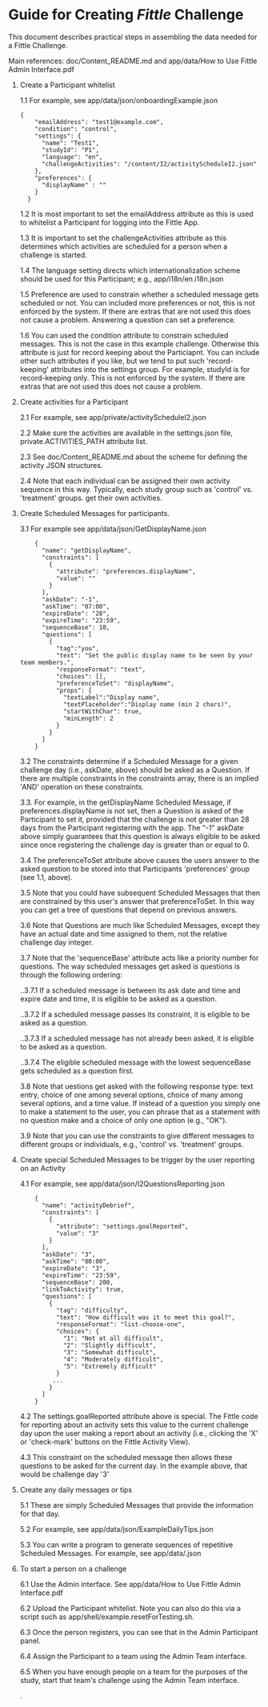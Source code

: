 # Guide for Creating _Fittle_ Challenge

This document describes practical steps in assembling the data needed for a Fittle Challenge.

Main references: doc/Content_README.md and app/data/How to Use Fittle Admin Interface.pdf

1. Create a Participant whitelist

    1.1 For example, see app/data/json/onboardingExample.json

    ```
    {
        "emailAddress": "test1@example.com",
        "condition": "control",
        "settings": {
          "name": "Test1",
          "studyId": "P1",
          "language": "en",
          "challengeActivities": "/content/I2/activityScheduleI2.json"
        },
        "preferences": {
          "displayName" : ""
        }
      }
    ```

    1.2 It is most important to set the emailAddress attribute as this is used to whitelist a Participant for logging into the Fittle App.

    1.3 It is important to set the challengeActivities attribute as this determines which activities are scheduled for a person when a challenge is started.

    1.4 The language setting directs which internationalization scheme should be used for this Participant; e.g., app/i18n/en.i18n.json

    1.5 Preference are used to constrain whether a scheduled message gets scheduled or not. You can included more preferences or not, this is not enforced by the system. If there are extras that
    are not used this does not cause a problem. Answering a question can set a preference.

    1.6 You can used the condition attribute to constrain scheduled messages. This is not the case in this example challenge. Otherwise this attribute is just for record keeping about the
    Particiapnt. You can include other such attributes if you like, but we tend to put such 'record-keeping' attributes into the settings group. For example, studyId is for record-keeping only. This is not enforced by the system. If there are extras that
    are not used this does not cause a problem.

2. Create activities for a Participant

    2.1 For example, see app/private/activityScheduleI2.json

    2.2 Make sure the activities are available in the settings.json file, private.ACTIVITIES_PATH attribute list.

    2.3 See doc/Content_README.md about the scheme for defining the activity JSON structures.

    2.4 Note that each individual can be assigned their own activity sequence in this way. Typically, each study group such as 'control' vs. 'treatment' groups.
    get their own activities.

3. Create Scheduled Messages for participants.

    3.1 For example see app/data/json/GetDisplayName.json

    ```
        {
          "name": "getDisplayName",
          "constraints": [
            {
              "attribute": "preferences.displayName",
              "value": ""
            }
          ],
          "askDate": "-1",
          "askTime": "07:00",
          "expireDate": "28",
          "expireTime": "23:59",
          "sequenceBase": 10,
          "questions": [
            {
              "tag":"you",
              "text": "Set the public display name to be seen by your team members.",
              "responseFormat": "text",
              "choices": [],
              "preferenceToSet": "displayName",
              "props": {
                "textLabel":"Display name",
                "textPlaceholder":"Display name (min 2 chars)",
                "startWithChar": true,
                "minLength": 2
              }
            }
          ]
        }
    ```

    3.2 The constraints determine if a Scheduled Message for a given challenge day (i.e., askDate, above) should be asked as a Question.
    If there are multiple constraints in the constraints array, there is an implied 'AND' operation on these constraints.

    3.3. For example, in the getDisplayName Scheduled Message, if preferences.displayName is not set, then a Question is asked of the Participant
    to set it, provided that the challenge is not greater than 28 days from the Participant registering with the app.  The "-1" askDate above
    simply guarantees that this question is always eligible to be asked since once registering the challenge day is greater than or equal to 0.

    3.4 The preferenceToSet attribute above causes the users answer to the asked question to be stored into that Participants 'preferences' group (see 1.1, above).

    3.5 Note that you could have subsequent Scheduled Messages that then are constrained by this user's answer that preferenceToSet. In this way you can get a tree of questions
    that depend on previous answers.

    3.6 Note that Questions are much like Scheduled Messages, except they have an actual date and time assigned to them, not the relative challenge day integer.

    3.7 Note that the 'sequenceBase' attribute acts like a priority number for questions.  The way scheduled messages get asked is questions is through the following ordering:

    ..3.7.1 If a scheduled message is between its ask date and time and expire date and time, it is eligible to be asked as a question.

    ..3.7.2 If a scheduled message passes its constraint, it is eligible to be asked as a question.

    ..3.7.3 If a scheduled message has not already been asked, it is eligible to be asked as a question.

    ..3.7.4 The eligible scheduled message with the lowest sequenceBase gets scheduled as a question first.

    3.8 Note that uestions get asked with the following response type: text entry, choice of one among several options, choice of many among several options, and a time value.
    If instead of a question you simply one to make a statement to the user, you can phrase that as a statement with no question make and a choice of only one option (e.g., "OK").

    3.9 Note that you can use the constraints to give different messages to different groups or individuals, e.g., 'control' vs. 'treatment' groups.

4. Create special Scheduled Messages to be trigger by the user reporting on an Activity

    4.1 For example, see app/data/json/I2QuestionsReporting.json
    ```
        {
          "name": "activityDebrief",
          "constraints": [
            {
              "attribute": "settings.goalReported",
              "value": "3"
            }
          ],
          "askDate": "3",
          "askTime": "00:00",
          "expireDate": "3",
          "expireTime": "23:59",
          "sequenceBase": 200,
          "linkToActivity": true,
          "questions": [
            {
              "tag": "difficulty",
              "text": "How difficult was it to meet this goal?",
              "responseFormat": "list-choose-one",
              "choices": {
                "1": "Not at all difficult",
                "2": "Slightly difficult",
                "3": "Somewhat difficult",
                "4": "Moderately difficult",
                "5": "Extremely difficult"
              }
             ...
            }
          ]
        }
    ```

    4.2 The settings.goalReported attribute above is special. The Fittle code for reporting about an activity sets this value to the current challenge day upon
    the user making a report about an activity (i.e., clicking the 'X' or 'check-mark'  buttons on the Fittle Activity View).

    4.3 This constraint on the scheduled message then allows these questions to be asked for the current day.  In the example above, that would be challenge day '3'

5. Create any daily messages or tips

    5.1 These are simply Scheduled Messages that provide the information for that day.

    5.2 For example, see app/data/json/ExampleDailyTips.json

    5.3 You can write a program to generate sequences of repetitive Scheduled Messages. For example, see app/data/.json

6. To start a person on a challenge

    6.1 Use the Admin interface. See app/data/How to Use Fittle Admin Interface.pdf

    6.2 Upload the Participant whitelist. Note you can also do this via a script such as app/shell/example.resetForTesting.sh.

    6.3 Once the person registers, you can see that in the Admin Participant panel.

    6.4 Assign the Participant to a team using the Admin Team interface.

    6.5 When you have enough people on a team for the purposes of the study, start that team's challenge using the Admin Team interface.

   .
